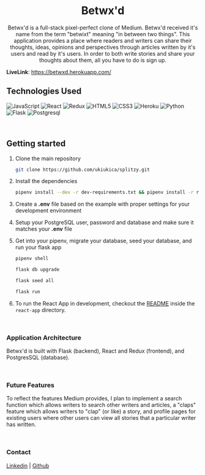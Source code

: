 <h1 align="center">Betwx'd</h1>

<p align="center">Betwx'd is a full-stack pixel-perfect clone of Medium. Betwx'd received it's name from the term "betwixt" meaning "in between two things". This application provides a place where readers and writers can share their thoughts, ideas, opinions and perspectives through articles written by it's users and read by it's users. In order to both write stories and share your thoughts about them, all you have to do is sign up.</p>

**LiveLink**: https://betwxd.herokuapp.com/

## Technologies Used
![JavaScript](https://img.shields.io/badge/javascript-%23323330.svg?style=for-the-badge&logo=javascript&logoColor=%23F7DF1E)
![React](https://img.shields.io/badge/react-%2320232a.svg?style=for-the-badge&logo=react&logoColor=%2361DAFB)
![Redux](https://img.shields.io/badge/redux-%23593d88.svg?style=for-the-badge&logo=redux&logoColor=white)
![HTML5](https://img.shields.io/badge/html5-%23E34F26.svg?style=for-the-badge&logo=html5&logoColor=white)
![CSS3](https://img.shields.io/badge/css3-%231572B6.svg?style=for-the-badge&logo=css3&logoColor=white)
![Heroku](https://img.shields.io/badge/heroku-%23430098.svg?style=for-the-badge&logo=heroku&logoColor=white)
![Python](https://img.shields.io/badge/Python-FFD43B?style=for-the-badge&logo=python&logoColor=blue)
![Flask](https://img.shields.io/badge/Flask-000000?style=for-the-badge&logo=flask&logoColor=white)
![Postgresql](https://img.shields.io/badge/PostgreSQL-316192?style=for-the-badge&logo=postgresql&logoColor=white)

<br>

## Getting started
1. Clone the main repository

   ```bash
   git clone https://github.com/ukiukica/splitzy.git
   ```

2. Install the dependencies

      ```bash
      pipenv install --dev -r dev-requirements.txt && pipenv install -r requirements.txt
      ```

3. Create a **.env** file based on the example with proper settings for your
   development environment
4. Setup your PostgreSQL user, password and database and make sure it matches your **.env** file

5. Get into your pipenv, migrate your database, seed your database, and run your flask app

   ```bash
   pipenv shell
   ```

   ```bash
   flask db upgrade
   ```

   ```bash
   flask seed all
   ```

   ```bash
   flask run
   ```

6. To run the React App in development, checkout the [README](./react-app/README.md) inside the `react-app` directory.

<br>

### Application Architecture

Betwx'd is built with Flask (backend), React and Redux (frontend), and PostgresSQL (database).

<br>

### Future Features
To reflect the features Medium provides, I plan to implement a search function which allows writers to search other writers and articles, a "claps" feature which allows writers to "clap" (or like) a story, and profile pages for existing users where other users can view all stories that a particular writer has written.

<br>

### Contact
<a href="https://www.linkedin.com/in/caitlin-buen-lucas/">Linkedin</a> | <a href="https://github.com/cpualei/">Github</a>
